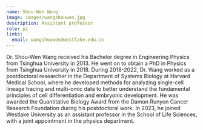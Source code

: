 ```yaml
---
name: Shou-Wen Wang
image: images/wangshouwen.jpg
description: Assistant professor
role: pi
links:
  email: wangshouwen@westlake.edu.cn
---
```


Dr. Shou-Wen Wang received his Bachelor degree in Engineering Physics from Tsinghua University in 2013. He went on to obtain a PhD in Physics from Tsinghua University in 2018. During 2018-2022, Dr. Wang worked as a postdoctoral researcher in the Department of Systems Biology at Harvard Medical School, where he developed methods for analyzing single-cell lineage tracing and multi-omic data to better understand the fundamental principles of cell differentiation and embryonic development. He was awarded the Quantitative Biology Award from the Damon Runyon Cancer Research Foundation during his postdoctoral work. In 2023, he joined Westlake University as an assistant professor in the School of Life Sciences, with a joint appointment in the physics department.
